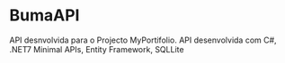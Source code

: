 # BumaAPI

API desnvolvida para o Projecto MyPortifolio.
API desenvolvida com C#, .NET7 Minimal APIs, Entity Framework, SQLLite
